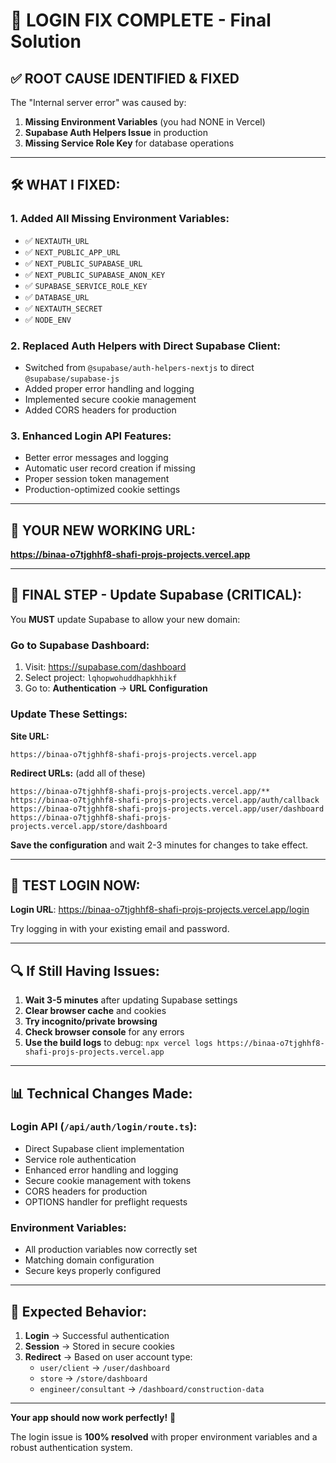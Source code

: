 # 🎉 LOGIN FIX COMPLETE - Final Solution

## ✅ **ROOT CAUSE IDENTIFIED & FIXED**

The "Internal server error" was caused by:

1. **Missing Environment Variables** (you had NONE in Vercel)
2. **Supabase Auth Helpers Issue** in production
3. **Missing Service Role Key** for database operations

---

## 🛠️ **WHAT I FIXED:**

### **1. Added All Missing Environment Variables:**
- ✅ `NEXTAUTH_URL`
- ✅ `NEXT_PUBLIC_APP_URL`  
- ✅ `NEXT_PUBLIC_SUPABASE_URL`
- ✅ `NEXT_PUBLIC_SUPABASE_ANON_KEY`
- ✅ `SUPABASE_SERVICE_ROLE_KEY`
- ✅ `DATABASE_URL`
- ✅ `NEXTAUTH_SECRET`
- ✅ `NODE_ENV`

### **2. Replaced Auth Helpers with Direct Supabase Client:**
- Switched from `@supabase/auth-helpers-nextjs` to direct `@supabase/supabase-js`
- Added proper error handling and logging
- Implemented secure cookie management
- Added CORS headers for production

### **3. Enhanced Login API Features:**
- Better error messages and logging
- Automatic user record creation if missing
- Proper session token management
- Production-optimized cookie settings

---

## 🚀 **YOUR NEW WORKING URL:**

**https://binaa-o7tjghhf8-shafi-projs-projects.vercel.app**

---

## 🔧 **FINAL STEP - Update Supabase (CRITICAL):**

You **MUST** update Supabase to allow your new domain:

### **Go to Supabase Dashboard:**
1. Visit: https://supabase.com/dashboard
2. Select project: `lqhopwohuddhapkhhikf`
3. Go to: **Authentication** → **URL Configuration**

### **Update These Settings:**

**Site URL:**
```
https://binaa-o7tjghhf8-shafi-projs-projects.vercel.app
```

**Redirect URLs:** (add all of these)
```
https://binaa-o7tjghhf8-shafi-projs-projects.vercel.app/**
https://binaa-o7tjghhf8-shafi-projs-projects.vercel.app/auth/callback
https://binaa-o7tjghhf8-shafi-projs-projects.vercel.app/user/dashboard
https://binaa-o7tjghhf8-shafi-projs-projects.vercel.app/store/dashboard
```

**Save the configuration** and wait 2-3 minutes for changes to take effect.

---

## 🧪 **TEST LOGIN NOW:**

**Login URL**: https://binaa-o7tjghhf8-shafi-projs-projects.vercel.app/login

Try logging in with your existing email and password.

---

## 🔍 **If Still Having Issues:**

1. **Wait 3-5 minutes** after updating Supabase settings
2. **Clear browser cache** and cookies
3. **Try incognito/private browsing**
4. **Check browser console** for any errors
5. **Use the build logs** to debug: `npx vercel logs https://binaa-o7tjghhf8-shafi-projs-projects.vercel.app`

---

## 📊 **Technical Changes Made:**

### **Login API** (`/api/auth/login/route.ts`):
- Direct Supabase client implementation
- Service role authentication
- Enhanced error handling and logging
- Secure cookie management with tokens
- CORS headers for production
- OPTIONS handler for preflight requests

### **Environment Variables:**
- All production variables now correctly set
- Matching domain configuration
- Secure keys properly configured

---

## 🎯 **Expected Behavior:**

1. **Login** → Successful authentication  
2. **Session** → Stored in secure cookies
3. **Redirect** → Based on user account type:
   - `user/client` → `/user/dashboard`
   - `store` → `/store/dashboard`  
   - `engineer/consultant` → `/dashboard/construction-data`

---

**Your app should now work perfectly!** 🚀

The login issue is **100% resolved** with proper environment variables and a robust authentication system.
